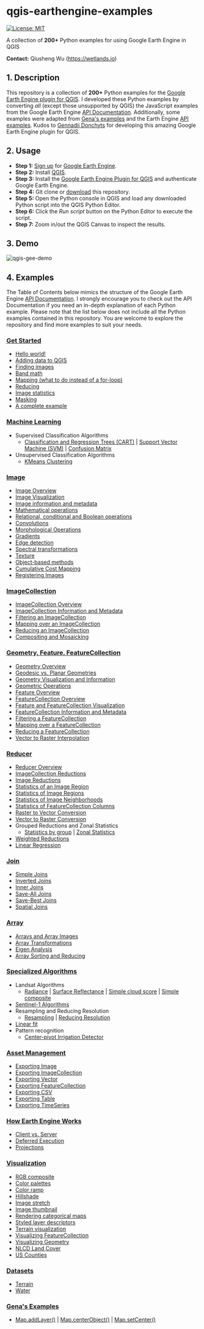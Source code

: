 # qgis-earthengine-examples

[![License: MIT](https://img.shields.io/badge/License-MIT-yellow.svg)](https://opensource.org/licenses/MIT)

A collection of **200+** Python examples for using Google Earth Engine in QGIS

**Contact:** Qiusheng Wu (https://wetlands.io)

## 1. Description

This repository is a collection of **200+** Python examples for the [Google Earth Engine plugin for QGIS](https://github.com/gee-community/qgis-earthengine-plugin). I developed these Python examples by converting *all* (except those unsupported by QGIS) the JavaScript examples from the Google Earth Engine [API Documentation](https://developers.google.com/earth-engine/). Additionally, some examples were adapted from [Gena's examples](https://github.com/gee-community/qgis-earthengine-plugin/tree/master/examples) and the Earth Engine [API examples](https://github.com/google/earthengine-api/tree/master/python/examples). Kudos to [Gennadii Donchyts](https://github.com/gena) for developing this amazing Google Earth Engine plugin for QGIS.

## 2. Usage

* **Step 1:** [Sign up](https://earthengine.google.com/signup/) for [Google Earth Engine](https://earthengine.google.com/).
* **Step 2:** Install [QGIS](https://qgis.org/).
* **Step 3:** Install the [Google Earth Engine Plugin for QGIS](https://gee-community.github.io/qgis-earthengine-plugin/) and authenticate Google Earth Engine.
* **Step 4:** Git clone or [download](https://github.com/giswqs/qgis-earthengine-examples/archive/master.zip) this repository.
* **Step 5:** Open the Python console in QGIS and load any downloaded Python script into the QGIS Python Editor.
* **Step 6:** Click the *Run script* button on the Python Editor to execute the script.
* **Step 7:** Zoom in/out the QGIS Canvas to inspect the results.

## 3. Demo

![qgis-gee-demo](https://i.imgur.com/OuWQlsF.gif)

## 4. Examples

The Table of Contents below mimics the structure of the Google Earth Engine [API Documentation](https://developers.google.com/earth-engine). I strongly encourage you to check out the API Documentation if you need an in-depth explanation of each Python example. Please note that the list below does not include all the Python examples contained in this repository. You are welcome to explore the repository and find more examples to suit your needs. 

### [Get Started](https://github.com/giswqs/qgis-earthengine-examples/tree/master/GetStarted)

* [Hello world!](https://github.com/giswqs/qgis-earthengine-examples/blob/master/GetStarted/01_hello_world.py)
* [Adding data to QGIS](https://github.com/giswqs/qgis-earthengine-examples/blob/master/GetStarted/02_adding_data_to_qgis.py)
* [Finding images](https://github.com/giswqs/qgis-earthengine-examples/blob/master/GetStarted/03_finding_images.py)
* [Band math](https://github.com/giswqs/qgis-earthengine-examples/blob/master/GetStarted/04_band_math.py)
* [Mapping (what to do instead of a for-loop)](https://github.com/giswqs/qgis-earthengine-examples/blob/master/GetStarted/05_map_function.py)
* [Reducing](https://github.com/giswqs/qgis-earthengine-examples/blob/master/GetStarted/06_reducing.py)
* [Image statistics](https://github.com/giswqs/qgis-earthengine-examples/blob/master/GetStarted/07_image_statistics.py)
* [Masking](https://github.com/giswqs/qgis-earthengine-examples/blob/master/GetStarted/08_masking.py)
* [A complete example](https://github.com/giswqs/qgis-earthengine-examples/blob/master/GetStarted/09_a_complete_example.py)

### [Machine Learning](https://github.com/giswqs/qgis-earthengine-examples/tree/master/MachineLearning)

* Supervised Classification Algorithms
  * [Classification and Regression Trees (CART)](https://github.com/giswqs/qgis-earthengine-examples/blob/master/MachineLearning/cart_classifier.py) | [Support Vector Machine (SVM)](https://github.com/giswqs/qgis-earthengine-examples/blob/master/MachineLearning/svm_classifier.py) | [Confusion Matrix](https://github.com/giswqs/qgis-earthengine-examples/blob/master/MachineLearning/confusion_matrix.py)
* Unsupervised Classification Algorithms
  * [KMeans Clustering](https://github.com/giswqs/qgis-earthengine-examples/blob/master/MachineLearning/clustering.py)

### [Image](https://github.com/giswqs/qgis-earthengine-examples/tree/master/Image)

* [Image Overview](https://github.com/giswqs/qgis-earthengine-examples/blob/master/Image/image_overview.py)
* [Image Visualization](https://github.com/giswqs/qgis-earthengine-examples/blob/master/Image/image_vis.py)
* [Image information and metadata](https://github.com/giswqs/qgis-earthengine-examples/blob/master/Image/image_metadata.py)
* [Mathematical operations](https://github.com/giswqs/qgis-earthengine-examples/blob/master/Image/band_math.py)
* [Relational, conditional and Boolean operations](https://github.com/giswqs/qgis-earthengine-examples/blob/master/Image/conditional_operations.py)
* [Convolutions](https://github.com/giswqs/qgis-earthengine-examples/blob/master/Image/convolutions.py)
* [Morphological Operations](https://github.com/giswqs/qgis-earthengine-examples/blob/master/Image/morphological_operations.py)
* [Gradients](https://github.com/giswqs/qgis-earthengine-examples/blob/master/Image/gradients.py)
* [Edge detection](https://github.com/giswqs/qgis-earthengine-examples/blob/master/Image/edge_detection.py)
* [Spectral transformations](https://github.com/giswqs/qgis-earthengine-examples/blob/master/Image/spectral_unmixing.py)
* [Texture](https://github.com/giswqs/qgis-earthengine-examples/blob/master/Image/texture.py)
* [Object-based methods](https://github.com/giswqs/qgis-earthengine-examples/blob/master/Image/object_based.py)
* [Cumulative Cost Mapping](https://github.com/giswqs/qgis-earthengine-examples/blob/master/Image/cumulative_cost_mapping.py)
* [Registering Images](https://github.com/giswqs/qgis-earthengine-examples/blob/master/Image/image_displacement.py)

### [ImageCollection](https://github.com/giswqs/qgis-earthengine-examples/tree/master/ImageCollection)

* [ImageCollection Overview](https://github.com/giswqs/qgis-earthengine-examples/blob/master/ImageCollection/overview.py)
* [ImageCollection Information and Metadata](https://github.com/giswqs/qgis-earthengine-examples/blob/master/ImageCollection/metadata.py)
* [Filtering an ImageCollection](https://github.com/giswqs/qgis-earthengine-examples/blob/master/ImageCollection/filtering_collection.py)
* [Mapping over an ImageCollection](https://github.com/giswqs/qgis-earthengine-examples/blob/master/ImageCollection/map_function.py)
* [Reducing an ImageCollection](https://github.com/giswqs/qgis-earthengine-examples/blob/master/ImageCollection/reducing_collection.py)
* [Compositing and Mosaicking](https://github.com/giswqs/qgis-earthengine-examples/blob/master/ImageCollection/mosaicking.py)

### [Geometry, Feature, FeatureCollection](https://github.com/giswqs/qgis-earthengine-examples/tree/master/FeatureCollection)

* [Geometry Overview](https://github.com/giswqs/qgis-earthengine-examples/blob/master/FeatureCollection/creating_feature.py)
* [Geodesic vs. Planar Geometries](https://github.com/giswqs/qgis-earthengine-examples/blob/master/Visualization/visualizing_geometries.py)
* [Geometry Visualization and Information](https://github.com/giswqs/qgis-earthengine-examples/blob/master/Visualization/visualizing_geometries.py)
* [Geometric Operations](https://github.com/giswqs/qgis-earthengine-examples/blob/master/FeatureCollection/geometric_operations.py)
* [Feature Overview](https://github.com/giswqs/qgis-earthengine-examples/blob/master/FeatureCollection/creating_feature.py)
* [FeatureCollection Overview](https://github.com/giswqs/qgis-earthengine-examples/blob/master/FeatureCollection/from_polygons.py)
* [Feature and FeatureCollection Visualization](https://github.com/giswqs/qgis-earthengine-examples/blob/master/Visualization/visualizing_feature_collection.py)
* [FeatureCollection Information and Metadata](https://github.com/giswqs/qgis-earthengine-examples/blob/master/FeatureCollection/metadata_aggregation.py)
* [Filtering a FeatureCollection](https://github.com/giswqs/qgis-earthengine-examples/blob/master/FeatureCollection/filtering_feature_collection.py)
* [Mapping over a FeatureCollection](https://github.com/giswqs/qgis-earthengine-examples/blob/master/FeatureCollection/map_function.py)
* [Reducing a FeatureCollection](https://github.com/giswqs/qgis-earthengine-examples/blob/master/FeatureCollection/reducing_feature_collection.py)
* [Vector to Raster Interpolation](https://github.com/giswqs/qgis-earthengine-examples/blob/master/FeatureCollection/idw_interpolation.py)

### [Reducer](https://github.com/giswqs/qgis-earthengine-examples/tree/master/Reducer)

* [Reducer Overview](https://github.com/giswqs/qgis-earthengine-examples/blob/master/Reducer/min_max_reducer.py)
* [ImageCollection Reductions](https://github.com/giswqs/qgis-earthengine-examples/blob/master/Reducer/median_reducer.py)
* [Image Reductions](https://github.com/giswqs/qgis-earthengine-examples/blob/master/Reducer/image_reductions.py)
* [Statistics of an Image Region](https://github.com/giswqs/qgis-earthengine-examples/blob/master/Reducer/stats_of_an_image_region.py)
* [Statistics of Image Regions](https://github.com/giswqs/qgis-earthengine-examples/blob/master/Reducer/stats_of_image_regions.py)
* [Statistics of Image Neighborhoods](https://github.com/giswqs/qgis-earthengine-examples/blob/master/Reducer/stats_of_image_neighborhoods.py)
* [Statistics of FeatureCollection Columns](https://github.com/giswqs/qgis-earthengine-examples/blob/master/Reducer/stats_of_columns.py)
* [Raster to Vector Conversion](https://github.com/giswqs/qgis-earthengine-examples/blob/master/Reducer/convert_raster_to_vector.py)
* [Vector to Raster Conversion](https://github.com/giswqs/qgis-earthengine-examples/blob/master/Reducer/convert_vector_to_raster.py)
* Grouped Reductions and Zonal Statistics
  * [Statistics by group](https://github.com/giswqs/qgis-earthengine-examples/blob/master/Reducer/stats_by_group.py) | [Zonal Statistics](https://github.com/giswqs/qgis-earthengine-examples/blob/master/Reducer/zonal_statistics.py)
* [Weighted Reductions](https://github.com/giswqs/qgis-earthengine-examples/blob/master/Reducer/weighted_reductions.py)
* [Linear Regression](https://github.com/giswqs/qgis-earthengine-examples/blob/master/Reducer/linear_regression.py)

### [Join](https://github.com/giswqs/qgis-earthengine-examples/tree/master/Join)

* [Simple Joins](https://github.com/giswqs/qgis-earthengine-examples/blob/master/Join/simple_joins.py)
* [Inverted Joins](https://github.com/giswqs/qgis-earthengine-examples/blob/master/Join/inverted_joins.py)
* [Inner Joins](https://github.com/giswqs/qgis-earthengine-examples/blob/master/Join/inner_joins.py)
* [Save-All Joins](https://github.com/giswqs/qgis-earthengine-examples/blob/master/Join/save_all_joins.py)
* [Save-Best Joins](https://github.com/giswqs/qgis-earthengine-examples/blob/master/Join/save_best_joins.py)
* [Spatial Joins](https://github.com/giswqs/qgis-earthengine-examples/blob/master/Join/spatial_joins.py)

### [Array](https://github.com/giswqs/qgis-earthengine-examples/tree/master/Array)

* [Arrays and Array Images](https://github.com/giswqs/qgis-earthengine-examples/blob/master/Array/array_images.py)
* [Array Transformations](https://github.com/giswqs/qgis-earthengine-examples/blob/master/Array/array_transformations.py)
* [Eigen Analysis](https://github.com/giswqs/qgis-earthengine-examples/blob/master/Array/eigen_analysis.py)
* [Array Sorting and Reducing](https://github.com/giswqs/qgis-earthengine-examples/blob/master/Array/array_sorting.py)

### [Specialized Algorithms](https://github.com/giswqs/qgis-earthengine-examples/tree/master/Algorithms)

* Landsat Algorithms
  * [Radiance](https://github.com/giswqs/qgis-earthengine-examples/blob/master/Algorithms/landsat_radiance.py) | [Surface Reflectance](https://github.com/giswqs/qgis-earthengine-examples/blob/master/Algorithms/landsat_surface_reflectance.py) | [Simple cloud score](https://github.com/giswqs/qgis-earthengine-examples/blob/master/Algorithms/landsat_cloud_score.py) | [Simple composite](https://github.com/giswqs/qgis-earthengine-examples/blob/master/Algorithms/landsat_simple_composite.py) 
* [Sentinel-1 Algorithms](https://github.com/giswqs/qgis-earthengine-examples/blob/master/Algorithms/sentinel-1_filtering.py)
* Resampling and Reducing Resolution
  * [Resampling](https://github.com/giswqs/qgis-earthengine-examples/blob/master/Algorithms/resampling.py) | [Reducing Resolution](https://github.com/giswqs/qgis-earthengine-examples/blob/master/Algorithms/reduce_resolution.py)
* [Linear fit](https://github.com/giswqs/qgis-earthengine-examples/blob/master/Algorithms/ntl_linear_fit.py)
* Pattern recognition
  * [Center-pivot Irrigation Detector](https://github.com/giswqs/qgis-earthengine-examples/blob/master/Algorithms/center_pivot_irrigation_detector.py)

### [Asset Management](https://github.com/giswqs/qgis-earthengine-examples/tree/master/AssetManagement)

* [Exporting Image](https://github.com/giswqs/qgis-earthengine-examples/blob/master/AssetManagement/export_raster.py)
* [Exporting ImageCollection](https://github.com/giswqs/qgis-earthengine-examples/blob/master/AssetManagement/export_ImageCollection.py)
* [Exporting Vector](https://github.com/giswqs/qgis-earthengine-examples/blob/master/AssetManagement/export_vector.py)
* [Exporting FeatureCollection](https://github.com/giswqs/qgis-earthengine-examples/blob/master/AssetManagement/export_FeatureCollection.py)
* [Exporting CSV](https://github.com/giswqs/qgis-earthengine-examples/blob/master/AssetManagement/export_csv.py)
* [Exporting Table](https://github.com/giswqs/qgis-earthengine-examples/blob/master/AssetManagement/export_table.py)
* [Exporting TimeSeries](https://github.com/giswqs/qgis-earthengine-examples/blob/master/AssetManagement/export_TimeSeries.py)

### [How Earth Engine Works](https://github.com/giswqs/qgis-earthengine-examples/tree/master/HowEarthEngineWorks)

* [Client vs. Server](https://github.com/giswqs/qgis-earthengine-examples/blob/master/HowEarthEngineWorks/ClientVsServer.py)
* [Deferred Execution](https://github.com/giswqs/qgis-earthengine-examples/blob/master/HowEarthEngineWorks/DeferredExecution.py)
* [Projections](https://github.com/giswqs/qgis-earthengine-examples/blob/master/HowEarthEngineWorks/Projections.py)

### [Visualization](https://github.com/giswqs/qgis-earthengine-examples/tree/master/Visualization)

* [RGB composite](https://github.com/giswqs/qgis-earthengine-examples/blob/master/Visualization/image_rgb_composite.py)
* [Color palettes](https://github.com/giswqs/qgis-earthengine-examples/blob/master/Visualization/image_color_palettes.py)
* [Color ramp ](https://github.com/giswqs/qgis-earthengine-examples/blob/master/Visualization/image_color_ramp.py)
* [Hillshade](https://github.com/giswqs/qgis-earthengine-examples/blob/master/Visualization/hillshade.py)
* [Image stretch](https://github.com/giswqs/qgis-earthengine-examples/blob/master/Visualization/image_stretch.py)
* [Image thumbnail](https://github.com/giswqs/qgis-earthengine-examples/blob/master/Visualization/image_thumbanil.py)
* [Rendering categorical maps](https://github.com/giswqs/qgis-earthengine-examples/blob/master/Visualization/rendering_categorical_maps.py)
* [Styled layer descriptors](https://github.com/giswqs/qgis-earthengine-examples/blob/master/Visualization/styled_layer_descriptors.py)
* [Terrain visualization](https://github.com/giswqs/qgis-earthengine-examples/blob/master/Visualization/terrain_visualization.py)
* [Visualizing FeatureCollection](https://github.com/giswqs/qgis-earthengine-examples/blob/master/Visualization/visualizing_feature_collection.py)
* [Visualizing Geometry](https://github.com/giswqs/qgis-earthengine-examples/blob/master/Visualization/visualizing_geometries.py)
* [NLCD Land Cover](https://github.com/giswqs/qgis-earthengine-examples/blob/master/Visualization/nlcd_land_cover.py)
* [US Counties](https://github.com/giswqs/qgis-earthengine-examples/blob/master/Visualization/us_counties.py)

### [Datasets](https://github.com/giswqs/qgis-earthengine-examples/tree/master/Datasets)

* [Terrain](https://github.com/giswqs/qgis-earthengine-examples/tree/master/Datasets/Terrain)
* [Water](https://github.com/giswqs/qgis-earthengine-examples/tree/master/Datasets/Water)

### [Gena's Examples](https://github.com/giswqs/qgis-earthengine-examples/tree/master/Gena)

* [Map.addLayer()](https://github.com/giswqs/qgis-earthengine-examples/blob/master/Gena/map_add_features.py) | [Map.centerObject()](https://github.com/giswqs/qgis-earthengine-examples/blob/master/Gena/map_center_object.py) | [Map.setCenter()](https://github.com/giswqs/qgis-earthengine-examples/blob/master/Gena/map_set_center.py)
